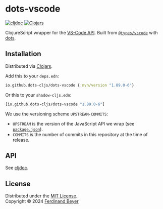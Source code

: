 # dots-vscode

[![cljdoc](https://cljdoc.org/badge/io.github.dots-cljs/dots-vscode)][cljdoc]
[![Clojars](https://img.shields.io/clojars/v/io.github.dots-cljs/dots-vscode.svg)][clojars]

ClojureScript wrapper for the [VS-Code API][vscode-api].
Built from [`@types/vscode`][types-vscode] with [dots].

[dots]: https://github.com/ferdinand-beyer/dots
[clojars]: https://clojars.org/io.github.dots-cljs/dots-vscode
[cljdoc]: https://cljdoc.org/jump/release/io.github.dots-cljs/dots-vscode
[types-vscode]: https://www.npmjs.com/package/@types/vscode
[vscode-api]: https://code.visualstudio.com/api/references/vscode-api

## Installation

Distributed via [Clojars][clojars].

Add this to your `deps.edn`:

```clojure
io.github.dots-cljs/dots-vscode {:mvn/version "1.89.0-6"}
```

Or this to your `shadow-cljs.edn`:

```clojure
[io.github.dots-cljs/dots-vscode "1.89.0-6"]
```

We use the versioning scheme `UPSTREAM-COMMITS`:
- `UPSTREAM` is the version of the JavaScript API we wrap (see [`package.json`](package.json)).
- `COMMITS` is the number of commits in this repository at the time of release.

## API

See [cljdoc].

## License

Distributed under the [MIT License].  
Copyright &copy; 2024 [Ferdinand Beyer]

[Ferdinand Beyer]: https://fbeyer.com
[MIT License]: https://opensource.org/licenses/MIT
